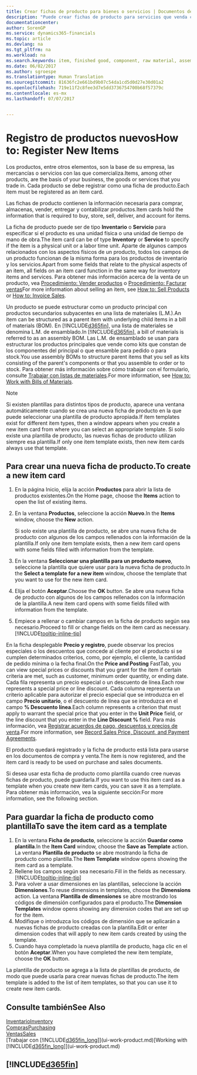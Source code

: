 ```yaml
---
title: Crear fichas de producto para bienes o servicios | Documentos de Microsoft
description: "Puede crear fichas de producto para servicios que venda como horas y para productos físicos, como productos de ensamblaje, productos terminados, componentes o materias primas, que venda del inventario."
documentationcenter: 
author: SorenGP
ms.service: dynamics365-financials
ms.topic: article
ms.devlang: na
ms.tgt_pltfrm: na
ms.workload: na
ms.search.keywords: item, finished good, component, raw material, assembly item
ms.date: 06/02/2017
ms.author: sgroespe
ms.translationtype: Human Translation
ms.sourcegitcommit: 81636fc2e661bd9b07c54da1cd5d0d27e30d01a2
ms.openlocfilehash: 719e11f2c8fee3d7e5dd3736754700b68f57379c
ms.contentlocale: es-mx
ms.lasthandoff: 07/07/2017


---
```

# <a name="how-to-register-new-items"></a><span data-ttu-id="8e589-103">Registro de productos nuevos</span><span class="sxs-lookup"><span data-stu-id="8e589-103">How to: Register New Items</span></span>
<span data-ttu-id="8e589-104">Los productos, entre otros elementos, son la base de su empresa, las mercancías o servicios con las que comercializa.</span><span class="sxs-lookup"><span data-stu-id="8e589-104">Items, among other products, are the basis of your business, the goods or services that you trade in.</span></span> <span data-ttu-id="8e589-105">Cada producto se debe registrar como una ficha de producto.</span><span class="sxs-lookup"><span data-stu-id="8e589-105">Each item must be registered as an item card.</span></span>

<span data-ttu-id="8e589-106">Las fichas de producto contienen la información necesaria para comprar, almacenas, vender, entregar y contabilizar productos.</span><span class="sxs-lookup"><span data-stu-id="8e589-106">Item cards hold the information that is required to buy, store, sell, deliver, and account for items.</span></span>

<span data-ttu-id="8e589-107">La ficha de producto puede ser de tipo **Inventario** o **Servicio** para especificar si el producto es una unidad física o una unidad de tiempo de mano de obra.</span><span class="sxs-lookup"><span data-stu-id="8e589-107">The item card can be of type **Inventory** or **Service** to specify if the item is a physical unit or a labor time unit.</span></span> <span data-ttu-id="8e589-108">Aparte de algunos campos relacionados con los aspectos físicos de un producto, todos los campos de un producto funcionan de la misma forma para los productos de inventario y los servicios.</span><span class="sxs-lookup"><span data-stu-id="8e589-108">Apart from some fields that relate to the physical aspects of an item, all fields on an item card function in the same way for inventory items and services.</span></span> <span data-ttu-id="8e589-109">Para obtener más información acerca de la venta de un producto, vea [Procedimiento: Vender productos](sales-how-sell-products.md) o [Procedimiento: Facturar ventas](sales-how-invoice-sales.md)</span><span class="sxs-lookup"><span data-stu-id="8e589-109">For more information about selling an item, see [How to: Sell Products](sales-how-sell-products.md) or [How to: Invoice Sales](sales-how-invoice-sales.md).</span></span>

<span data-ttu-id="8e589-110">Un producto se puede estructurar como un producto principal con productos secundarios subyacentes en una lista de materiales (L.M.).</span><span class="sxs-lookup"><span data-stu-id="8e589-110">An item can be structured as a parent item with underlying child items in a bill of materials (BOM).</span></span> <span data-ttu-id="8e589-111">En [!INCLUDE[d365fin](includes/d365fin_md.md)], una lista de materiales se denomina L.M. de ensamblado.</span><span class="sxs-lookup"><span data-stu-id="8e589-111">In [!INCLUDE[d365fin](includes/d365fin_md.md)], a bill of materials is referred to as an assembly BOM.</span></span> <span data-ttu-id="8e589-112">Las L.M. de ensamblado se usan para estructurar los productos principales que vende como kits que constan de los componentes del principal o que ensamble para pedido o para stock.</span><span class="sxs-lookup"><span data-stu-id="8e589-112">You use assembly BOMs to structure parent items that you sell as kits consisting of the parent's components or that you assemble to order or to stock.</span></span> <span data-ttu-id="8e589-113">Para obtener más información sobre cómo trabajar con el formulario, consulte [Trabajar con listas de materiales](inventory-how-work-BOMs.md).</span><span class="sxs-lookup"><span data-stu-id="8e589-113">For more information, see [How to: Work with Bills of Materials](inventory-how-work-BOMs.md).</span></span>

> [!NOTE]  
>   <span data-ttu-id="8e589-114">Si existen plantillas para distintos tipos de producto, aparece una ventana automáticamente cuando se crea una nueva ficha de producto en la que puede seleccionar una plantilla de producto apropiada.</span><span class="sxs-lookup"><span data-stu-id="8e589-114">If item templates exist for different item types, then a window appears when you create a new item card from where you can select an appropriate template.</span></span> <span data-ttu-id="8e589-115">Si solo existe una plantilla de producto, las nuevas fichas de producto utilizan siempre esa plantilla.</span><span class="sxs-lookup"><span data-stu-id="8e589-115">If only one item template exists, then new item cards always use that template.</span></span>

## <a name="to-create-a-new-item-card"></a><span data-ttu-id="8e589-116">Para crear una nueva ficha de producto.</span><span class="sxs-lookup"><span data-stu-id="8e589-116">To create a new item card</span></span>
1. <span data-ttu-id="8e589-117">En la página Inicio, elija la acción **Productos** para abrir la lista de productos existentes.</span><span class="sxs-lookup"><span data-stu-id="8e589-117">On the Home page, choose the **Items** action to open the list of existing items.</span></span>  
2. <span data-ttu-id="8e589-118">En la ventana **Productos**, seleccione la acción **Nuevo**.</span><span class="sxs-lookup"><span data-stu-id="8e589-118">In the **Items** window, choose the **New** action.</span></span>

    <span data-ttu-id="8e589-119">Si solo existe una plantilla de producto, se abre una nueva ficha de producto con algunos de los campos rellenados con la información de la plantilla.</span><span class="sxs-lookup"><span data-stu-id="8e589-119">If only one item template exists, then a new item card opens with some fields filled with information from the template.</span></span>
3. <span data-ttu-id="8e589-120">En la ventana **Seleccionar una plantilla para un producto nuevo**, seleccione la plantilla que quiere usar para la nueva ficha de producto.</span><span class="sxs-lookup"><span data-stu-id="8e589-120">In the **Select a template for a new item** window, choose the template that you want to use for the new item card.</span></span>
4. <span data-ttu-id="8e589-121">Elija el botón **Aceptar**.</span><span class="sxs-lookup"><span data-stu-id="8e589-121">Choose the **OK** button.</span></span> <span data-ttu-id="8e589-122">Se abre una nueva ficha de producto con algunos de los campos rellenados con la información de la plantilla.</span><span class="sxs-lookup"><span data-stu-id="8e589-122">A new item card opens with some fields filled with information from the template.</span></span>
5. <span data-ttu-id="8e589-123">Empiece a rellenar o cambiar campos en la ficha de producto según sea necesario.</span><span class="sxs-lookup"><span data-stu-id="8e589-123">Proceed to fill or change fields on the item card as necessary.</span></span> [!INCLUDE[tooltip-inline-tip](includes/tooltip-inline-tip_md.md)]

<span data-ttu-id="8e589-124">En la ficha desplegable **Precio y registro**, puede observar los precios especiales o los descuentos que concede al cliente por el producto si se cumplen determinados criterios, como, por ejemplo, el cliente, la cantidad de pedido mínima o la fecha final.</span><span class="sxs-lookup"><span data-stu-id="8e589-124">On the **Price and Posting** FastTab, you can view special prices or discounts that you grant for the item if certain criteria are met, such as customer, minimum order quantity, or ending date.</span></span> <span data-ttu-id="8e589-125">Cada fila representa un precio especial o un descuento de línea.</span><span class="sxs-lookup"><span data-stu-id="8e589-125">Each row represents a special price or line discount.</span></span> <span data-ttu-id="8e589-126">Cada columna representa un criterio aplicable para autorizar el precio especial que se introduzca en el campo **Precio unitario**, o el descuento de línea que se introduzca en el campo **% Descuento línea**.</span><span class="sxs-lookup"><span data-stu-id="8e589-126">Each column represents a criterion that must apply to warrant the special price that you enter in the **Unit Price** field, or the line discount that you enter in the **Line Discount %** field.</span></span> <span data-ttu-id="8e589-127">Para más información, vea [Registrar acuerdos de pago, descuentos y precios de venta](sales-how-record-sales-price-discount-payment-agreements.md).</span><span class="sxs-lookup"><span data-stu-id="8e589-127">For more information, see [Record Sales Price, Discount, and Payment Agreements](sales-how-record-sales-price-discount-payment-agreements.md).</span></span>

<span data-ttu-id="8e589-128">El producto quedará registrado y la ficha de producto está lista para usarse en los documentos de compra y venta.</span><span class="sxs-lookup"><span data-stu-id="8e589-128">The item is now registered, and the item card is ready to be used on purchase and sales documents.</span></span>

<span data-ttu-id="8e589-129">Si desea usar esta ficha de producto como plantilla cuando cree nuevas fichas de producto, puede guardarla.</span><span class="sxs-lookup"><span data-stu-id="8e589-129">If you want to use this item card as a template when you create new item cards, you can save it as a template.</span></span> <span data-ttu-id="8e589-130">Para obtener más información, vea la siguiente sección:</span><span class="sxs-lookup"><span data-stu-id="8e589-130">For more information, see the following section.</span></span>

## <a name="to-save-the-item-card-as-a-template"></a><span data-ttu-id="8e589-131">Para guardar la ficha de producto como plantilla</span><span class="sxs-lookup"><span data-stu-id="8e589-131">To save the item card as a template</span></span>
1. <span data-ttu-id="8e589-132">En la ventana **Ficha de producto**, seleccione la acción **Guardar como plantilla**.</span><span class="sxs-lookup"><span data-stu-id="8e589-132">In the **Item Card** window, choose the **Save as Template** action.</span></span> <span data-ttu-id="8e589-133">La ventana **Plantilla de producto** se abre mostrando la ficha de producto como plantilla.</span><span class="sxs-lookup"><span data-stu-id="8e589-133">The **Item Template** window opens showing the item card as a template.</span></span>
2. <span data-ttu-id="8e589-134">Rellene los campos según sea necesario.</span><span class="sxs-lookup"><span data-stu-id="8e589-134">Fill in the fields as necessary.</span></span> [!INCLUDE[tooltip-inline-tip](includes/tooltip-inline-tip_md.md)]
3. <span data-ttu-id="8e589-135">Para volver a usar dimensiones en las plantillas, seleccione la acción **Dimensiones**.</span><span class="sxs-lookup"><span data-stu-id="8e589-135">To reuse dimensions in templates, choose the **Dimensions** action.</span></span> <span data-ttu-id="8e589-136">La ventana **Plantilla de dimensiones** se abre mostrando los códigos de dimensión configurados para el producto.</span><span class="sxs-lookup"><span data-stu-id="8e589-136">The **Dimension Templates** window opens showing any dimension codes that are set up for the item.</span></span>
4. <span data-ttu-id="8e589-137">Modifique o introduzca los códigos de dimensión que se aplicarán a nuevas fichas de producto creadas con la plantilla.</span><span class="sxs-lookup"><span data-stu-id="8e589-137">Edit or enter dimension codes that will apply to new item cards created by using the template.</span></span>
5. <span data-ttu-id="8e589-138">Cuando haya completado la nueva plantilla de producto, haga clic en el botón **Aceptar**.</span><span class="sxs-lookup"><span data-stu-id="8e589-138">When you have completed the new item template, choose the **OK** button.</span></span>

<span data-ttu-id="8e589-139">La plantilla de producto se agrega a la lista de plantillas de producto, de modo que puede usarla para crear nuevas fichas de producto.</span><span class="sxs-lookup"><span data-stu-id="8e589-139">The item template is added to the list of item templates, so that you can use it to create new item cards.</span></span>

## <a name="see-also"></a><span data-ttu-id="8e589-140">Consulte también</span><span class="sxs-lookup"><span data-stu-id="8e589-140">See Also</span></span>
  [<span data-ttu-id="8e589-141">Inventario</span><span class="sxs-lookup"><span data-stu-id="8e589-141">Inventory</span></span>](inventory-manage-inventory.md)  
  [<span data-ttu-id="8e589-142">Compras</span><span class="sxs-lookup"><span data-stu-id="8e589-142">Purchasing</span></span>](purchasing-manage-purchasing.md)  
  [<span data-ttu-id="8e589-143">Ventas</span><span class="sxs-lookup"><span data-stu-id="8e589-143">Sales</span></span>](sales-manage-sales.md)  
  <span data-ttu-id="8e589-144">[Trabajar con [!INCLUDE[d365fin_long](includes/d365fin_long_md.md)]](ui-work-product.md)</span><span class="sxs-lookup"><span data-stu-id="8e589-144">[Working with [!INCLUDE[d365fin_long](includes/d365fin_long_md.md)]](ui-work-product.md)</span></span>

## [!INCLUDE[d365fin](includes/free_trial_md.md)]
